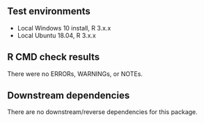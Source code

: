 ## Test environments
* Local Windows 10 install, R 3.x.x
* Local Ubuntu 18.04, R 3.x.x

## R CMD check results
There were no ERRORs, WARNINGs, or NOTEs.

## Downstream dependencies
There are no downstream/reverse dependencies for this package.
